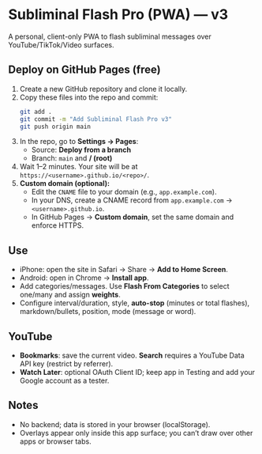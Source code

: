# Subliminal Flash Pro (PWA) — v3

A personal, client-only PWA to flash subliminal messages over YouTube/TikTok/Video surfaces.

## Deploy on GitHub Pages (free)
1. Create a new GitHub repository and clone it locally.
2. Copy these files into the repo and commit:
   ```bash
   git add .
   git commit -m "Add Subliminal Flash Pro v3"
   git push origin main
   ```
3. In the repo, go to **Settings → Pages**:
   - Source: **Deploy from a branch**
   - Branch: `main` and **/ (root)**
4. Wait 1–2 minutes. Your site will be at `https://<username>.github.io/<repo>/`.
5. **Custom domain (optional):**
   - Edit the `CNAME` file to your domain (e.g., `app.example.com`).
   - In your DNS, create a CNAME record from `app.example.com` → `<username>.github.io`.
   - In GitHub Pages → **Custom domain**, set the same domain and enforce HTTPS.

## Use
- iPhone: open the site in Safari → Share → **Add to Home Screen**.
- Android: open in Chrome → **Install app**.
- Add categories/messages. Use **Flash From Categories** to select one/many and assign **weights**.
- Configure interval/duration, style, **auto-stop** (minutes or total flashes), markdown/bullets, position, mode (message or word).

## YouTube
- **Bookmarks**: save the current video. **Search** requires a YouTube Data API key (restrict by referrer).
- **Watch Later**: optional OAuth Client ID; keep app in Testing and add your Google account as a tester.

## Notes
- No backend; data is stored in your browser (localStorage).
- Overlays appear only inside this app surface; you can’t draw over other apps or browser tabs.
